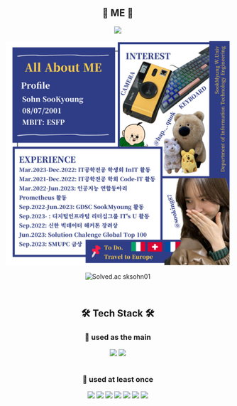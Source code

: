 <h2 align="center">🚀 ME 🚀</h2>
<div align="center">
  <a align="right" href=https://sooking87.github.io/ target="_blank"><img src="https://img.shields.io/badge/Blog-sooking87.github.io-3766AB?style=for-the-badge&logo=appveyor"/></a> 
</div>

![profile](./_profile-001.jpg)


 
<div align="center">
 
  ![Solved.ac
sksohn01](http://mazassumnida.wtf/api/v2/generate_badge?boj=sksohn01)
 
</div>

<br/>

<h2 align="center">🛠 Tech Stack 🛠</h2>
<h3 align="center">🚦 used as the main</h3>
<div align="center">
  
  <img src="https://img.shields.io/badge/Python-3766AB?style=flat&logo=Python&logoColor=white"/>
  <img src="https://img.shields.io/badge/Flask-D84A3F?style=flat&logo=Flask&logoColor=120E1E"/>
  
</div>

<br/>

<h3 align="center">🚦 used at least once</h3>


<div align="center">
  <img src="https://img.shields.io/badge/React-191A1B?style=flat&logo=React&logoColor=61DAFB"/>
  <img src="https://img.shields.io/badge/C++-00599C?style=flat&logo=C%2B%2B&logoColor=white"/>
  <img src="https://img.shields.io/badge/Java-007396?style=flat&logo=Java&logoColor=white"/>
  <img src="https://img.shields.io/badge/JS-F7DF1E?style=flat&logo=JavaScript&logoColor=white"/>
  <img src="https://img.shields.io/badge/CSS-1572B6?style=flat&logo=CSS3&logoColor=white"/>
  <img src="https://img.shields.io/badge/HTML-E34F26?style=flat&logo=HTML5&logoColor=white"/>
  <img src="https://img.shields.io/badge/C-A8B9CC?style=flat&logo=C&logoColor=white"/> 
  
</div>


